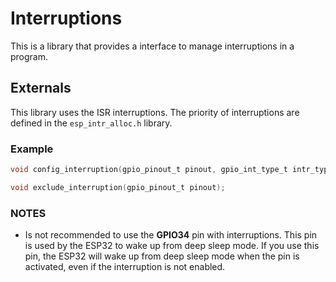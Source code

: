 # Interruptions
This is a library that provides a interface to manage interruptions in a program.

## Externals
This library uses the ISR interruptions. The priority of interruptions are defined in the `esp_intr_alloc.h` library.

### Example
```c
void config_interruption(gpio_pinout_t pinout, gpio_int_type_t intr_type, void gpio_isr_handler(void *arg));

void exclude_interruption(gpio_pinout_t pinout);
```

### NOTES
* Is not recommended to use the **GPIO34** pin with interruptions. This pin is used by the ESP32 to wake up from deep sleep mode. If you use this pin, the ESP32 will wake up from deep sleep mode when the pin is activated, even if the interruption is not enabled.